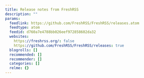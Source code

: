 ```yaml
---
title: Release notes from FreshRSS
description: ""
params:
  feedlink: https://github.com/FreshRSS/FreshRSS/releases.atom
  feedtype: atom
  feedid: d760a7e4788bb026eef972858602da32
  websites:
    https://freshrss.org/: false
    https://github.com/FreshRSS/FreshRSS/releases: true
  blogrolls: []
  recommended: []
  recommender: []
  categories: []
  relme: {}
---
```

